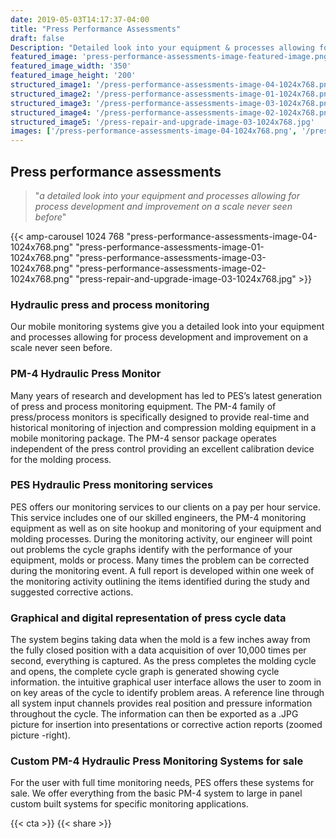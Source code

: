 ```yaml
---
date: 2019-05-03T14:17:37-04:00
title: "Press Performance Assessments"
draft: false
Description: "Detailed look into your equipment & processes allowing for process development and improvement..."
featured_image: 'press-performance-assessments-image-featured-image.png'
featured_image_width: '350'
featured_image_height: '200'
structured_image1: '/press-performance-assessments-image-04-1024x768.png'
structured_image2: '/press-performance-assessments-image-01-1024x768.png'
structured_image3: '/press-performance-assessments-image-03-1024x768.png'
structured_image4: '/press-performance-assessments-image-02-1024x768.png'
structured_image5: '/press-repair-and-upgrade-image-03-1024x768.jpg'
images: ['/press-performance-assessments-image-04-1024x768.png', '/press-performance-assessments-image-01-1024x768.png', '/press-performance-assessments-image-03-1024x768.png', '/press-performance-assessments-image-02-1024x768.png', '/press-repair-and-upgrade-image-03-1024x768.jpg']
---
```


## Press performance assessments

> "*a detailed look into your equipment and processes allowing for process development and improvement on a scale never seen before*"

{{< amp-carousel 1024 768 "press-performance-assessments-image-04-1024x768.png" "press-performance-assessments-image-01-1024x768.png" "press-performance-assessments-image-03-1024x768.png" "press-performance-assessments-image-02-1024x768.png" "press-repair-and-upgrade-image-03-1024x768.jpg" >}}

### Hydraulic press and process monitoring

Our mobile monitoring systems give you a detailed look into your equipment and processes allowing for process development and improvement on a scale never seen before.

### PM-4 Hydraulic Press Monitor

Many years of research and development has led to PES’s latest generation of press and process monitoring equipment. The PM-4 family of press/process monitors is specifically designed to provide real-time and historical monitoring of injection and compression molding equipment in a mobile monitoring package. The PM-4 sensor package operates independent of the press control providing an excellent calibration device for the molding process.

### PES Hydraulic Press monitoring services

PES offers our monitoring services to our clients on a pay per hour service. This service includes one of our skilled engineers, the PM-4 monitoring equipment as well as on site hookup and monitoring of your equipment and molding processes. During the monitoring activity, our engineer will point out problems the cycle graphs identify with the performance of your equipment, molds or process. Many times the problem can be corrected during the monitoring event. A full report is developed within one week of the monitoring activity outlining the items identified during the study and suggested corrective actions.

### Graphical and digital representation of press cycle data

The system begins taking data when the mold is a few inches away from the fully closed position with a data acquisition of over 10,000 times per second, everything is captured. As the press completes the molding cycle and opens, the complete cycle graph is generated showing cycle information. the intuitive graphical user interface allows the user to zoom in on key areas of the cycle to identify problem areas. A reference line through all system input channels provides real position and pressure information throughout the cycle. The information can then be exported as a .JPG picture for insertion into presentations or corrective action reports (zoomed picture -right).

### Custom PM-4 Hydraulic Press Monitoring Systems for sale

For the user with full time monitoring needs, PES offers these systems for sale. We offer everything from the basic PM-4 system to large in panel custom built systems for specific monitoring applications.

{{< cta >}}
{{< share >}}